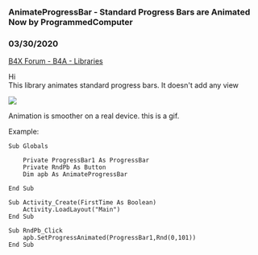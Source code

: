 ### AnimateProgressBar - Standard Progress Bars are Animated Now by ProgrammedComputer
### 03/30/2020
[B4X Forum - B4A - Libraries](https://www.b4x.com/android/forum/threads/115595/)

Hi  
This library animates standard progress bars. It doesn't add any view  
  
![](https://www.b4x.com/android/forum/attachments/90894)  
  
Animation is smoother on a real device. this is a gif.  
  
Example:  

```B4X
Sub Globals  
  
    Private ProgressBar1 As ProgressBar  
    Private RndPb As Button  
    Dim apb As AnimateProgressBar  
  
End Sub  
  
Sub Activity_Create(FirstTime As Boolean)  
    Activity.LoadLayout("Main")  
End Sub  
  
Sub RndPb_Click  
    apb.SetProgressAnimated(ProgressBar1,Rnd(0,101))  
End Sub
```